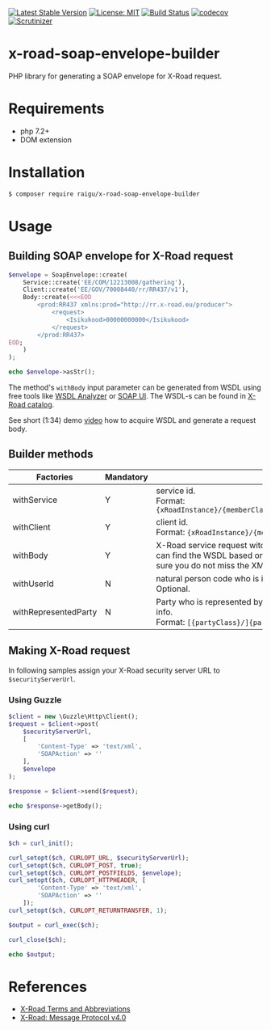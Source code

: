 [![Latest Stable Version](https://poser.pugx.org/raigu/x-road-soap-envelope-builder/v/stable)](https://packagist.org/packages/raigu/x-road-soap-envelope-builder)
[![License: MIT](https://img.shields.io/badge/License-MIT-blue.svg)](LICENSE)
[![Build Status](https://travis-ci.com/raigu/x-road-soap-envelope-builder.svg?branch=master)](https://travis-ci.com/raigu/x-road-soap-envelope-builder)
[![codecov](https://codecov.io/gh/raigu/x-road-soap-envelope-builder/branch/master/graph/badge.svg)](https://codecov.io/gh/raigu/x-road-soap-envelope-builder)
[![Scrutinizer](https://scrutinizer-ci.com/g/raigu/x-road-soap-envelope-builder/badges/quality-score.png?b=master)](https://scrutinizer-ci.com/g/raigu/x-road-soap-envelope-builder/)

# x-road-soap-envelope-builder

PHP library for generating a SOAP envelope for X-Road request.

# Requirements

* php 7.2+
* DOM extension

# Installation

```bash
$ composer require raigu/x-road-soap-envelope-builder
``` 

# Usage

## Building SOAP envelope for X-Road request

```php
$envelope = SoapEnvelope::create(
    Service::create('EE/COM/12213008/gathering'),
    Client::create('EE/GOV/70008440/rr/RR437/v1'),
    Body::create(<<<EOD
        <prod:RR437 xmlns:prod="http://rr.x-road.eu/producer">
            <request>
                <Isikukood>00000000000</Isikukood>
            </request>
        </prod:RR437>
EOD;
    )
);

echo $envelope->asStr();
```

The method's `withBody` input parameter can be generated from
WSDL using free tools like [WSDL Analyzer](http://www.wsdl-analyzer.com/) or [SOAP UI](https://www.soapui.org/). 
The WSDL-s can be found in [X-Road catalog](https://x-tee.ee/catalogue/EE). 

See short (1:34) demo [video](https://youtu.be/ziQIwlTtPLA) how to acquire WSDL and generate a request body.

## Builder methods
| Factories   | Mandatory | Description                                                                                                                                                                                                                                                                           |
|-------------|-----------|---------------------------------------------------------------------------------------------------------------------------------------------------------------------------------------------------------------------------------------------------------------------------------------|
| withService | Y         | service id. <br/>Format: `{xRoadInstance}/{memberClass}/{memberCode}/(subsystemCode}/{serviceCode}/{serviceVersion}`                                                                                                                                                                   |
| withClient  | Y         | client id. <br/>Format: `{xRoadInstance}/{memberClass}/{memberCode}/(subsystemCode}`                                                                                                                                                                                                   |
| withBody    | Y         | X-Road service request witch is but into the X-Road message body. See short [video](https://youtu.be/ziQIwlTtPLA) how you can find the WSDL based on service id and generate body from WSDL. If you use SoapUI make sure you do not miss the XML proper namespace definition. |
| withUserId  | N         | natural person code who is initiating the request. Format: `{isoCountryCode2Alfa}/{personCode}`. Optional.                                                                                                                                                                            |
| withRepresentedParty | N | Party who is represented by client. See [X-Road Third Party Representation Extension](https://x-tee.ee/docs/live/xroad/pr-third_party_representation_extension.html) for more info.<br/>Format: `[{partyClass}/]{partyCode}`. Optional. |

## Making X-Road request

In following samples assign your X-Road security server URL to `$securityServerUrl`.

### Using Guzzle

```php
$client = new \Guzzle\Http\Client();
$request = $client->post(
    $securityServerUrl,
    [ 
        'Content-Type' => 'text/xml',
        'SOAPAction' => ''
    ],
    $envelope
);

$response = $client->send($request);

echo $response->getBody();
```

### Using curl

```php
$ch = curl_init();

curl_setopt($ch, CURLOPT_URL, $securityServerUrl);
curl_setopt($ch, CURLOPT_POST, true);
curl_setopt($ch, CURLOPT_POSTFIELDS, $envelope);
curl_setopt($ch, CURLOPT_HTTPHEADER, [
        'Content-Type' => 'text/xml',
        'SOAPAction' => ''
    ]);
curl_setopt($ch, CURLOPT_RETURNTRANSFER, 1);

$output = curl_exec($ch);

curl_close($ch);

echo $output;
```
 
# References

* [X-Road Terms and Abbreviations](https://www.x-tee.ee/docs/live/xroad/terms_x-road_docs.html)
* [X-Road: Message Protocol v4.0](https://www.x-tee.ee/docs/live/xroad/pr-mess_x-road_message_protocol.html#e1-request)